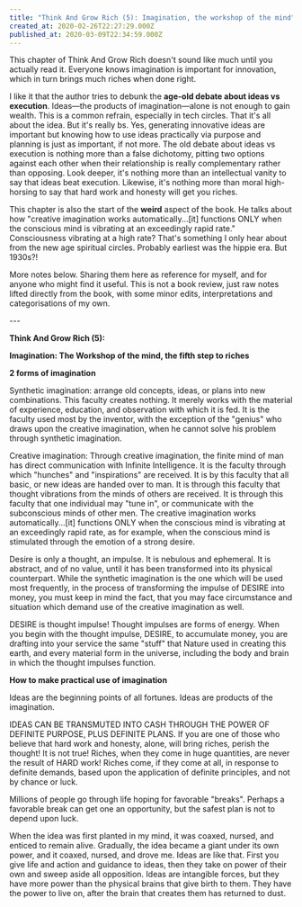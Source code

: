 ```yaml
---
title: "Think And Grow Rich (5): Imagination, the workshop of the mind"
created_at: 2020-02-26T22:27:29.000Z
published_at: 2020-03-09T22:34:59.000Z
---
```

This chapter of Think And Grow Rich doesn't sound like much until you actually read it. Everyone knows imagination is important for innovation, which in turn brings much riches when done right. 

  

I like it that the author tries to debunk the **age-old debate about ideas vs execution**. Ideas—the products of imagination—alone is not enough to gain wealth. This is a common refrain, especially in tech circles. That it's all about the idea. But it's really bs. Yes, generating innovative ideas are important but knowing how to use ideas practically via purpose and planning is just as important, if not more. The old debate about ideas vs execution is nothing more than a false dichotomy, pitting two options against each other when their relationship is really complementary rather than opposing. Look deeper, it's nothing more than an intellectual vanity to say that ideas beat execution. Likewise, it's nothing more than moral high-horsing to say that hard work and honesty will get you riches. 

This chapter is also the start of the **weird** aspect of the book. He talks about how "creative imagination works automatically...\[it\] functions ONLY when the conscious mind is vibrating at an exceedingly rapid rate." Consciousness vibrating at a high rate? That's something I only hear about from the new age spiritual circles. Probably earliest was the hippie era. But 1930s?! 

  

More notes below. Sharing them here as reference for myself, and for anyone who might find it useful. This is not a book review, just raw notes lifted directly from the book, with some minor edits, interpretations and categorisations of my own.

  

\---

  

**Think And Grow Rich (5):**

**Imagination: The Workshop of the mind, the fifth step to riches** 

  

**2 forms of imagination**

Synthetic imagination: arrange old concepts, ideas, or plans into new combinations. This faculty creates nothing. It merely works with the material of experience, education, and observation with which it is fed. It is the faculty used most by the inventor, with the exception of the "genius" who draws upon the creative imagination, when he cannot solve his problem through synthetic imagination.

  

Creative imagination: Through creative imagination, the finite mind of man has direct communication with Infinite Intelligence. It is the faculty through which "hunches" and "inspirations" are received. It is by this faculty that all basic, or new ideas are handed over to man. It is through this faculty that thought vibrations from the minds of others are received. It is through this faculty that one individual may "tune in", or communicate with the subconscious minds of other men. The creative imagination works automatically...\[it\] functions ONLY when the conscious mind is vibrating at an exceedingly rapid rate, as for example, when the conscious mind is stimulated through the emotion of a strong desire.

  

Desire is only a thought, an impulse. It is nebulous and ephemeral. It is abstract, and of no value, until it has been transformed into its physical counterpart. While the synthetic imagination is the one which will be used most frequently, in the process of transforming the impulse of DESIRE into money, you must keep in mind the fact, that you may face circumstance and situation which demand use of the creative imagination as well.

  

DESIRE is thought impulse! Thought impulses are forms of energy. When you begin with the thought impulse, DESIRE, to accumulate money, you are drafting into your service the same "stuff" that Nature used in creating this earth, and every material form in the universe, including the body and brain in which the thought impulses function.

  

**How to make practical use of imagination**

Ideas are the beginning points of all fortunes. Ideas are products of the imagination. 

  

IDEAS CAN BE TRANSMUTED INTO CASH THROUGH THE POWER OF DEFINITE PURPOSE, PLUS DEFINITE PLANS. If you are one of those who believe that hard work and honesty, alone, will bring riches, perish the thought! It is not true! Riches, when they come in huge quantities, are never the result of HARD work! Riches come, if they come at all, in response to definite demands, based upon the application of definite principles, and not by chance or luck.

  

Millions of people go through life hoping for favorable "breaks". Perhaps a favorable break can get one an opportunity, but the safest plan is not to depend upon luck.

  

When the idea was first planted in my mind, it was coaxed, nursed, and enticed to remain alive. Gradually, the idea became a giant under its own power, and it coaxed, nursed, and drove me. Ideas are like that. First you give life and action and guidance to ideas, then they take on power of their own and sweep aside all opposition. Ideas are intangible forces, but they have more power than the physical brains that give birth to them. They have the power to live on, after the brain that creates them has returned to dust.
